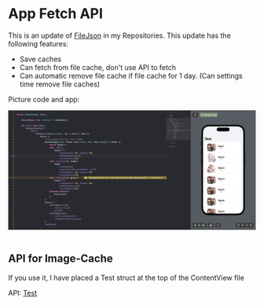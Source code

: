 <h1>App Fetch API</h1>
<p>This is an update of <a href="https://github.com/dunkeyyfong/FileJson">FileJson</a> in my Repositories. This update has the following features:</p>
<ul>
  <li>Save caches</li>
  <li>Can fetch from file cache, don't use API to fetch</li>
  <li>Can automatic remove file cache if file cache for 1 day. (Can settings time remove file caches)</li>
</ul>
<p>Picture code and app:</p>
<div style="display: flex; gap: 10px;">
  <img src="./img1.png" alt="">
</div>
<br>
<h2>API for Image-Cache</h2>
<p>If you use it, I have placed a Test struct at the top of the ContentView file</p>
<p>API: <a href="https://dunkeyyfong.github.io/test.json">Test<a>
